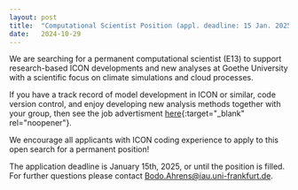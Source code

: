```yaml
---
layout: post
title:  "Computational Scientist Position (appl. deadline: 15 Jan. 2025)"
date:   2024-10-29
---
```


We are searching for a permanent computational scientist (E13) to support research-based ICON developments and new analyses at Goethe University with a scientific focus on climate simulations and cloud processes.

If you have a track record of model development in ICON or similar, code version control, and enjoy developing new analysis methods together with your group, then see the job advertisment [here](https://tinygu.de/CompScientist){:target="_blank" rel="noopener"}. 

We encourage all applicants with ICON coding experience to apply to this open search for a permanent position!

The application deadline is January 15th, 2025, or until the position is filled. For further questions please contact Bodo.Ahrens@iau.uni-frankfurt.de.
